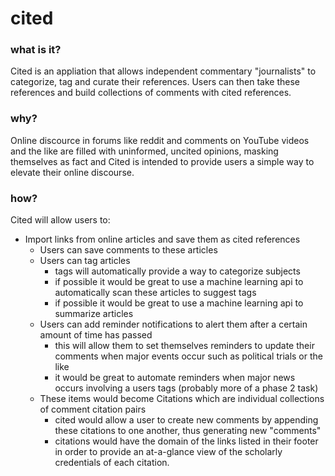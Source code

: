 # cited

### what is it? 

Cited is an appliation that allows independent commentary "journalists" to categorize, tag and curate their references.
Users can then take these references and build collections of comments with cited references. 

### why?

Online discource in forums like reddit and comments on YouTube videos and the like are filled with uninformed, uncited opinions, masking themselves as fact and Cited is intended to provide users a simple way to elevate their online discourse. 

### how? 

Cited will allow users to: 
* Import links from online articles and save them as cited references 
    * Users can save comments to these articles
    * Users can tag articles
         * tags will automatically provide a way to categorize subjects
         * if possible it would be great to use a machine learning api to automatically scan these articles to suggest tags
         * if possible it would be great to use a machine learning api to summarize articles
     * Users can add reminder notifications to alert them after a certain amount of time has passed
         * this will allow them to set themselves reminders to update their comments when major events occur such as political trials or the like
         * it would be great to automate reminders when major news occurs involving a users tags (probably more of a phase 2 task)
     * These items would become Citations which are individual collections of comment citation pairs
         * cited would allow a user to create new comments by appending these citations to one another, thus generating new "comments" 
         * citations would have the domain of the links listed in their footer in order to provide an at-a-glance view of the scholarly credentials of each citation. 
         
